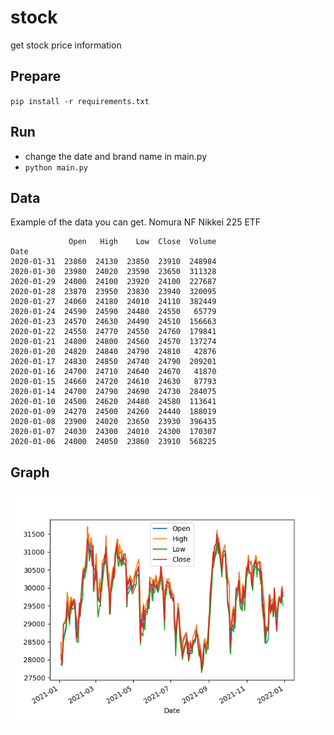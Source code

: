 # stock
get stock price information

## Prepare
`pip install -r requirements.txt`

## Run
- change the date and brand name in main.py
- `python main.py`

## Data
Example of the data you can get.   Nomura NF Nikkei 225 ETF
```
             Open   High    Low  Close  Volume
Date                                          
2020-01-31  23860  24130  23850  23910  248984
2020-01-30  23980  24020  23590  23650  311328
2020-01-29  24000  24100  23920  24100  227687
2020-01-28  23870  23950  23830  23940  320095
2020-01-27  24060  24180  24010  24110  382449
2020-01-24  24590  24590  24480  24550   65779
2020-01-23  24570  24630  24490  24510  156663
2020-01-22  24550  24770  24550  24760  179841
2020-01-21  24800  24800  24560  24570  137274
2020-01-20  24820  24840  24790  24810   42876
2020-01-17  24830  24850  24740  24790  209201
2020-01-16  24700  24710  24640  24670   41870
2020-01-15  24660  24720  24610  24630   87793
2020-01-14  24700  24790  24690  24730  284075
2020-01-10  24500  24620  24480  24580  113641
2020-01-09  24270  24500  24260  24440  188019
2020-01-08  23900  24020  23650  23930  396435
2020-01-07  24030  24300  24010  24300  170307
2020-01-06  24000  24050  23860  23910  568225
```

## Graph
![graph](./graph.png)